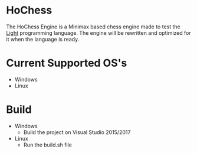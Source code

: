 # HoChess

The HoChess Engine is a Minimax based chess engine made to test the [Light](https://github.com/Hoshoyo/Light) programming language.
The engine will be rewritten and optimized for it when the language is ready.

# Current Supported OS's

- Windows
- Linux

# Build

- Windows
  - Build the project on Visual Studio 2015/2017
- Linux
  - Run the build.sh file
